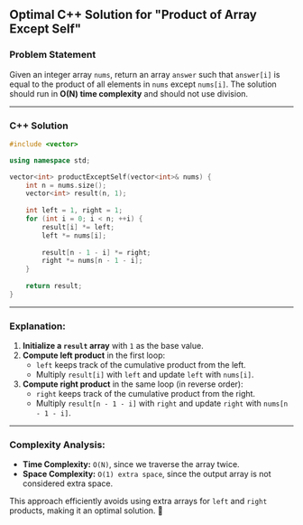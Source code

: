 ## Optimal C++ Solution for "Product of Array Except Self"

### **Problem Statement**
Given an integer array `nums`, return an array `answer` such that `answer[i]` is equal to the product of all elements in `nums` except `nums[i]`. The solution should run in **O(N) time complexity** and should not use division.

---

### **C++ Solution**
```cpp
#include <vector>

using namespace std;

vector<int> productExceptSelf(vector<int>& nums) {
    int n = nums.size();
    vector<int> result(n, 1);
    
    int left = 1, right = 1;
    for (int i = 0; i < n; ++i) {
        result[i] *= left;
        left *= nums[i];
        
        result[n - 1 - i] *= right;
        right *= nums[n - 1 - i];
    }
    
    return result;
}
```

---

### **Explanation:**
1. **Initialize a `result` array** with `1` as the base value.
2. **Compute left product** in the first loop:
   - `left` keeps track of the cumulative product from the left.
   - Multiply `result[i]` with `left` and update `left` with `nums[i]`.
3. **Compute right product** in the same loop (in reverse order):
   - `right` keeps track of the cumulative product from the right.
   - Multiply `result[n - 1 - i]` with `right` and update `right` with `nums[n - 1 - i]`.

---

### **Complexity Analysis:**
- **Time Complexity:** `O(N)`, since we traverse the array twice.
- **Space Complexity:** `O(1) extra space`, since the output array is not considered extra space.

This approach efficiently avoids using extra arrays for `left` and `right` products, making it an optimal solution. 🚀
